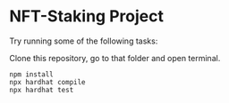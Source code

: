 # NFT-Staking Project

Try running some of the following tasks:

Clone this repository, go to that folder and open terminal.

```shell
npm install
npx hardhat compile
npx hardhat test
```
